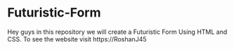 # Futuristic-Form
Hey guys in this repository we will create a Futuristic Form Using HTML and CSS. To see the website visit https://RoshanJ45
